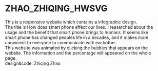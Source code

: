 # ZHAO_ZHIQING_HWSVG

This is a responsive website which contains a infographic design. 
                    </br>The title is How does smart phone effect our lives. I reaserched about the usage and the benefit that smart phone brings to humans. It seems like smart phone has changed peoples life in a decades, and it makes more convinient to everyone to communicate with eachother.    </br>This website was animated by clicking the bubbles that appears on the website. The information and the percentage will appeared on the whole page.</br>design&code: Zhiqing Zhao
